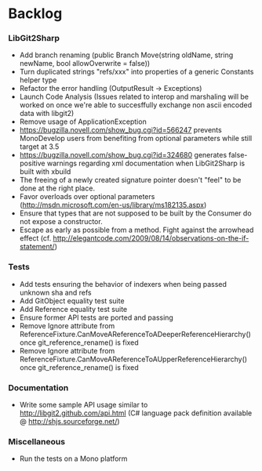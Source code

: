 # Backlog

### LibGit2Sharp

 - Add branch renaming (public Branch Move(string oldName, string newName, bool allowOverwrite = false))
 - Turn duplicated strings "refs/xxx" into properties of a generic Constants helper type
 - Refactor the error handling (OutputResult -> Exceptions)
 - Launch Code Analysis (Issues related to interop and marshaling will be worked on once we're able to succesffully exchange non ascii encoded data with libgit2)
 - Remove usage of ApplicationException
 - https://bugzilla.novell.com/show_bug.cgi?id=566247 prevents MonoDevelop users from benefiting from optional parameters while still target at 3.5
 - https://bugzilla.novell.com/show_bug.cgi?id=324680 generates false-positive warnings regarding xml documentation when LibGit2Sharp is built with xbuild
 - The freeing of a newly created signature pointer doesn't "feel" to be done at the right place.
 - Favor overloads over optional parameters (http://msdn.microsoft.com/en-us/library/ms182135.aspx)
 - Ensure that types that are not supposed to be built by the Consumer do not expose a constructor.
 - Escape as early as possible from a method. Fight against the arrowhead effect (cf. http://elegantcode.com/2009/08/14/observations-on-the-if-statement/)

### Tests

 - Add tests ensuring the behavior of indexers when being passed unknown sha and refs
 - Add GitObject equality test suite
 - Add Reference equality test suite
 - Ensure former API tests are ported and passing
 - Remove Ignore attribute from ReferenceFixture.CanMoveAReferenceToADeeperReferenceHierarchy() once git_reference_rename() is fixed
 - Remove Ignore attribute from ReferenceFixture.CanMoveAReferenceToAUpperReferenceHierarchy() once git_reference_rename() is fixed

### Documentation

 - Write some sample API usage similar to http://libgit2.github.com/api.html (C# language pack definition available @ http://shjs.sourceforge.net/)
 
### Miscellaneous

 - Run the tests on a Mono platform
 
